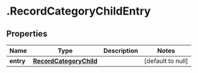 # .RecordCategoryChildEntry

## Properties
Name | Type | Description | Notes
------------ | ------------- | ------------- | -------------
**entry** | [**RecordCategoryChild**](RecordCategoryChild.md) |  | [default to null]


